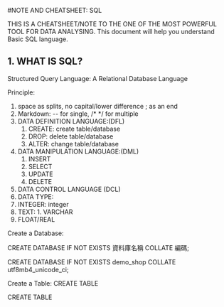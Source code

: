 #NOTE AND CHEATSHEET: SQL

THIS IS A CHEATSHEET/NOTE TO THE ONE OF THE MOST POWERFUL TOOL FOR DATA ANALYSING. This document will help you understand Basic SQL language.

## 1. WHAT IS SQL?

Structured Query Language: A Relational Database Language

Principle:
1. space as splits, no capital/lower difference ; as an end
2. Markdown: -- for single, /* */ for multiple 
3. DATA DEFINITION LANGUAGE:(DFL)
    1. CREATE: create table/database
    2. DROP: delete table/database
    3. ALTER: change table/database
5. DATA MANIPULATION LANGUAGE:(DML)
    1. INSERT
    2. SELECT
    3. UPDATE
    4. DELETE
7. DATA CONTROL LANGUAGE (DCL)
8. DATA TYPE:
  1. INTEGER: integer
  2. TEXT:
    1. VARCHAR
  4. FLOAT/REAL

Create a Database:

CREATE DATABASE IF NOT EXISTS 資料庫名稱 
COLLATE 編碼;

  CREATE DATABASE IF NOT EXISTS demo_shop 
  COLLATE utf8mb4_unicode_ci;


Create a Table: CREATE TABLE

CREATE TABLE 
